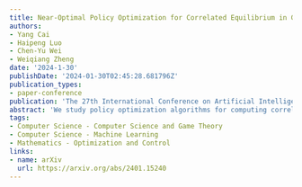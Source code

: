 ```yaml
---
title: Near-Optimal Policy Optimization for Correlated Equilibrium in General-Sum Markov Games
authors:
- Yang Cai
- Haipeng Luo
- Chen-Yu Wei
- Weiqiang Zheng
date: '2024-1-30'
publishDate: '2024-01-30T02:45:28.681796Z'
publication_types:
- paper-conference
publication: 'The 27th International Conference on Artificial Intelligence and Statistics (AISTATS <span style="color:red">Oral</span>)'
abstract: 'We study policy optimization algorithms for computing correlated equilibria in multi-player general-sum Markov Games. Previous results achieve {{< math >}}$\tilde{O}(T^{-1/2})${{< /math >}} convergence rate to a correlated equilibrium and an accelerated {{< math >}}$\tilde{O}(T^{-3/4})${{< /math >}} convergence rate to the weaker notion of coarse correlated equilibrium. In this paper, we improve both results significantly by providing an uncoupled policy optimization algorithm that attains a near-optimal {{< math >}}$\tilde{O}(T^{-1})${{< /math >}} convergence rate for computing a correlated equilibrium. Our algorithm is constructed by combining two main elements (i) smooth value updates and (ii) the *optimistic-follow-the-regularized-leader* algorithm with the log barrier regularizer.' 
tags:
- Computer Science - Computer Science and Game Theory
- Computer Science - Machine Learning
- Mathematics - Optimization and Control
links:
- name: arXiv
  url: https://arxiv.org/abs/2401.15240
---
```


